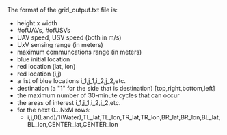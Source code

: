The format of the grid_output.txt file is:
- height x width
- #ofUAVs, #ofUSVs
- UAV speed, USV speed (both in m/s)
- UxV sensing range (in meters)
- maximum communcations range (in meters)
- blue initial location
- red location (lat, lon)
- red location (i,j)
- a list of blue locations i_1,j_1,i_2,j_2,etc.
- destination (a "1" for the side that is destination) [top,right,bottom,left]
- the maximum number of 30-minute cycles that can occur
- the areas of interest i_1,j_1,i_2,j_2,etc.
- for the next 0...NxM rows:
    - i,j,0(Land)/1(Water),TL_lat,TL_lon,TR_lat,TR_lon,BR_lat,BR_lon,BL_lat,BL_lon,CENTER_lat,CENTER_lon
